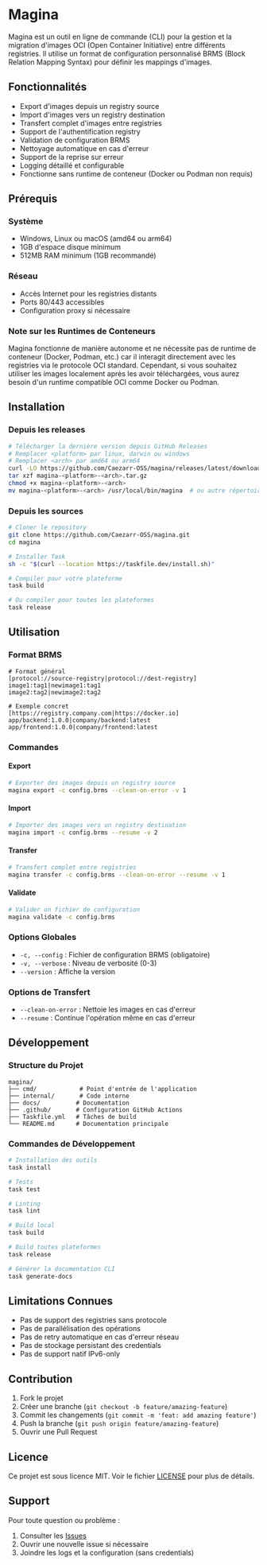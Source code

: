 # Magina

Magina est un outil en ligne de commande (CLI) pour la gestion et la migration d'images OCI (Open Container Initiative) entre différents registries. Il utilise un format de configuration personnalisé BRMS (Block Relation Mapping Syntax) pour définir les mappings d'images.

## Fonctionnalités

- Export d'images depuis un registry source
- Import d'images vers un registry destination
- Transfert complet d'images entre registries
- Support de l'authentification registry
- Validation de configuration BRMS
- Nettoyage automatique en cas d'erreur
- Support de la reprise sur erreur
- Logging détaillé et configurable
- Fonctionne sans runtime de conteneur (Docker ou Podman non requis)

## Prérequis

### Système
- Windows, Linux ou macOS (amd64 ou arm64)
- 1GB d'espace disque minimum
- 512MB RAM minimum (1GB recommandé)

### Réseau
- Accès Internet pour les registries distants
- Ports 80/443 accessibles
- Configuration proxy si nécessaire

### Note sur les Runtimes de Conteneurs
Magina fonctionne de manière autonome et ne nécessite pas de runtime de conteneur (Docker, Podman, etc.) car il interagit directement avec les registries via le protocole OCI standard. Cependant, si vous souhaitez utiliser les images localement après les avoir téléchargées, vous aurez besoin d'un runtime compatible OCI comme Docker ou Podman.

## Installation

### Depuis les releases
```bash
# Télécharger la dernière version depuis GitHub Releases
# Remplacer <platform> par linux, darwin ou windows
# Remplacer <arch> par amd64 ou arm64
curl -LO https://github.com/Caezarr-OSS/magina/releases/latest/download/magina-<platform>-<arch>.tar.gz
tar xzf magina-<platform>-<arch>.tar.gz
chmod +x magina-<platform>-<arch>
mv magina-<platform>-<arch> /usr/local/bin/magina  # ou autre répertoire dans le PATH
```

### Depuis les sources
```bash
# Cloner le repository
git clone https://github.com/Caezarr-OSS/magina.git
cd magina

# Installer Task
sh -c "$(curl --location https://taskfile.dev/install.sh)"

# Compiler pour votre plateforme
task build

# Ou compiler pour toutes les plateformes
task release
```

## Utilisation

### Format BRMS
```brms
# Format général
[protocol://source-registry|protocol://dest-registry]
image1:tag1|newimage1:tag1
image2:tag2|newimage2:tag2

# Exemple concret
[https://registry.company.com|https://docker.io]
app/backend:1.0.0|company/backend:latest
app/frontend:1.0.0|company/frontend:latest
```

### Commandes

#### Export
```bash
# Exporter des images depuis un registry source
magina export -c config.brms --clean-on-error -v 1
```

#### Import
```bash
# Importer des images vers un registry destination
magina import -c config.brms --resume -v 2
```

#### Transfer
```bash
# Transfert complet entre registries
magina transfer -c config.brms --clean-on-error --resume -v 1
```

#### Validate
```bash
# Valider un fichier de configuration
magina validate -c config.brms
```

### Options Globales
- `-c, --config` : Fichier de configuration BRMS (obligatoire)
- `-v, --verbose` : Niveau de verbosité (0-3)
- `--version` : Affiche la version

### Options de Transfert
- `--clean-on-error` : Nettoie les images en cas d'erreur
- `--resume` : Continue l'opération même en cas d'erreur

## Développement

### Structure du Projet
```
magina/
├── cmd/            # Point d'entrée de l'application
├── internal/       # Code interne
├── docs/          # Documentation
├── .github/       # Configuration GitHub Actions
├── Taskfile.yml   # Tâches de build
└── README.md      # Documentation principale
```

### Commandes de Développement
```bash
# Installation des outils
task install

# Tests
task test

# Linting
task lint

# Build local
task build

# Build toutes plateformes
task release

# Générer la documentation CLI
task generate-docs
```

## Limitations Connues

- Pas de support des registries sans protocole
- Pas de parallélisation des opérations
- Pas de retry automatique en cas d'erreur réseau
- Pas de stockage persistant des credentials
- Pas de support natif IPv6-only

## Contribution

1. Fork le projet
2. Créer une branche (`git checkout -b feature/amazing-feature`)
3. Commit les changements (`git commit -m 'feat: add amazing feature'`)
4. Push la branche (`git push origin feature/amazing-feature`)
5. Ouvrir une Pull Request

## Licence

Ce projet est sous licence MIT. Voir le fichier [LICENSE](LICENSE) pour plus de détails.

## Support

Pour toute question ou problème :
1. Consulter les [Issues](https://github.com/Caezarr-OSS/magina/issues)
2. Ouvrir une nouvelle issue si nécessaire
3. Joindre les logs et la configuration (sans credentials)